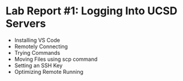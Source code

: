 **Lab Report #1: Logging Into UCSD Servers**
=============
- Installing VS Code
- Remotely Connecting
- Trying Commands
- Moving Files using scp command
- Setting an SSH Key
- Optimizing Remote Running








